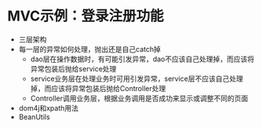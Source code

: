 # MVC示例：登录注册功能

- 三层架构
- 每一层的异常如何处理，抛出还是自己catch掉
  - dao层在操作数据时，有可能引发异常，dao不应该自己处理掉，而应该将异常包装后抛给service处理
  - service业务层在处理业务时可用引发异常，service层不应该自己处理掉，而应该将异常包装后抛给Controller处理
  - Controller调用业务层，根据业务调用是否成功来显示或调整不同的页面
- dom4j和xpath用法
- BeanUtils
